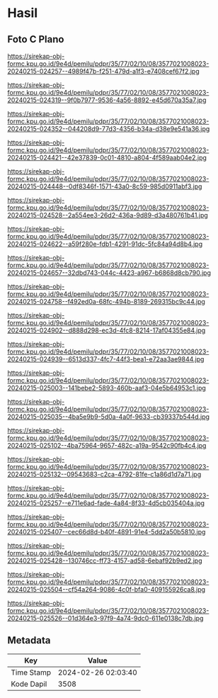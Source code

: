 # Hasil

## Foto C Plano

https://sirekap-obj-formc.kpu.go.id/9e4d/pemilu/pdpr/35/77/02/10/08/3577021008023-20240215-024257--4989f47b-f251-479d-a1f3-e7408cef67f2.jpg

https://sirekap-obj-formc.kpu.go.id/9e4d/pemilu/pdpr/35/77/02/10/08/3577021008023-20240215-024319--9f0b7977-9536-4a56-8892-e45d670a35a7.jpg

https://sirekap-obj-formc.kpu.go.id/9e4d/pemilu/pdpr/35/77/02/10/08/3577021008023-20240215-024352--044208d9-77d3-4356-b34a-d38e9e541a36.jpg

https://sirekap-obj-formc.kpu.go.id/9e4d/pemilu/pdpr/35/77/02/10/08/3577021008023-20240215-024421--42e37839-0c01-4810-a804-4f589aab04e2.jpg

https://sirekap-obj-formc.kpu.go.id/9e4d/pemilu/pdpr/35/77/02/10/08/3577021008023-20240215-024448--0df8346f-1571-43a0-8c59-985d0911abf3.jpg

https://sirekap-obj-formc.kpu.go.id/9e4d/pemilu/pdpr/35/77/02/10/08/3577021008023-20240215-024528--2a554ee3-26d2-436a-9d89-d3a480761b41.jpg

https://sirekap-obj-formc.kpu.go.id/9e4d/pemilu/pdpr/35/77/02/10/08/3577021008023-20240215-024622--a59f280e-fdb1-4291-91dc-5fc84a94d8b4.jpg

https://sirekap-obj-formc.kpu.go.id/9e4d/pemilu/pdpr/35/77/02/10/08/3577021008023-20240215-024657--32dbd743-044c-4423-a967-b6868d8cb790.jpg

https://sirekap-obj-formc.kpu.go.id/9e4d/pemilu/pdpr/35/77/02/10/08/3577021008023-20240215-024758--f492ed0a-68fc-494b-8189-269315bc9c44.jpg

https://sirekap-obj-formc.kpu.go.id/9e4d/pemilu/pdpr/35/77/02/10/08/3577021008023-20240215-024902--d888d298-ec3d-4fc8-8214-17af04355e84.jpg

https://sirekap-obj-formc.kpu.go.id/9e4d/pemilu/pdpr/35/77/02/10/08/3577021008023-20240215-024939--6513d337-4fc7-44f3-bea1-e72aa3ae9844.jpg

https://sirekap-obj-formc.kpu.go.id/9e4d/pemilu/pdpr/35/77/02/10/08/3577021008023-20240215-025003--141bebe2-5893-460b-aaf3-04e5b64953c1.jpg

https://sirekap-obj-formc.kpu.go.id/9e4d/pemilu/pdpr/35/77/02/10/08/3577021008023-20240215-025035--4ba5e9b9-5d0a-4a0f-9633-cb39337b544d.jpg

https://sirekap-obj-formc.kpu.go.id/9e4d/pemilu/pdpr/35/77/02/10/08/3577021008023-20240215-025102--4ba75964-9657-482c-a19a-9542c90fb4c4.jpg

https://sirekap-obj-formc.kpu.go.id/9e4d/pemilu/pdpr/35/77/02/10/08/3577021008023-20240215-025132--09543683-c2ca-4792-81fe-c1a86d1d7a71.jpg

https://sirekap-obj-formc.kpu.go.id/9e4d/pemilu/pdpr/35/77/02/10/08/3577021008023-20240215-025257--e711e6ad-fade-4a84-8f33-4d5cb035404a.jpg

https://sirekap-obj-formc.kpu.go.id/9e4d/pemilu/pdpr/35/77/02/10/08/3577021008023-20240215-025407--cec66d8d-b40f-4891-91e4-5dd2a50b5810.jpg

https://sirekap-obj-formc.kpu.go.id/9e4d/pemilu/pdpr/35/77/02/10/08/3577021008023-20240215-025428--130746cc-ff73-4157-ad58-6ebaf92b9ed2.jpg

https://sirekap-obj-formc.kpu.go.id/9e4d/pemilu/pdpr/35/77/02/10/08/3577021008023-20240215-025504--cf54a264-9086-4c0f-bfa0-409155926ca8.jpg

https://sirekap-obj-formc.kpu.go.id/9e4d/pemilu/pdpr/35/77/02/10/08/3577021008023-20240215-025526--01d364e3-97f9-4a74-9dc0-611e0138c7db.jpg


## Metadata

| Key        | Value               |
| ---------- | ------------------- |
| Time Stamp | 2024-02-26 02:03:40 |
| Kode Dapil | 3508                |



